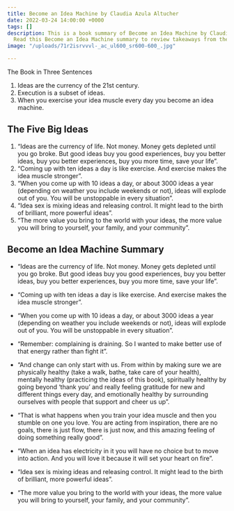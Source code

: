 ```yaml
---
title: Become an Idea Machine by Claudia Azula Altucher
date: 2022-03-24 14:00:00 +0000
tags: []
description: This is a book summary of Become an Idea Machine by Claudia Altucher.
  Read this Become an Idea Machine summary to review takeaways from the book.
image: "/uploads/71r2isrvvvl-_ac_ul600_sr600-600_.jpg"

---
```

The Book in Three Sentences

1. Ideas are the currency of the 21st century.
2. Execution is a subset of ideas.
3. When you exercise your idea muscle every day you become an idea machine.

## The Five Big Ideas

1. “Ideas are the currency of life. Not money. Money gets depleted until you go broke. But good ideas buy you good experiences, buy you better ideas, buy you better experiences, buy you more time, save your life”.
2. “Coming up with ten ideas a day is like exercise. And exercise makes the idea muscle stronger”.
3. “When you come up with 10 ideas a day, or about 3000 ideas a year (depending on weather you include weekends or not), ideas will explode out of you. You will be unstoppable in every situation”.
4. “Idea sex is mixing ideas and releasing control. It might lead to the birth of brilliant, more powerful ideas”.
5. “The more value you bring to the world with your ideas, the more value you will bring to yourself, your family, and your community”.

## Become an Idea Machine Summary

* “Ideas are the currency of life. Not money. Money gets depleted until you go broke. But good ideas buy you good experiences, buy you better ideas, buy you better experiences, buy you more time, save your life”.


* “Coming up with ten ideas a day is like exercise. And exercise makes the idea muscle stronger”.


* “When you come up with 10 ideas a day, or about 3000 ideas a year (depending on weather you include weekends or not), ideas will explode out of you. You will be unstoppable in every situation”.


* “Remember: complaining is draining. So I wanted to make better use of that energy rather than fight it”.


* “And change can only start with us. From within by making sure we are physically healthy (take a walk, bathe, take care of your health), mentally healthy (practicing the ideas of this book), spiritually healthy by going beyond ‘thank you’ and really feeling gratitude for new and different things every day, and emotionally healthy by surrounding ourselves with people that support and cheer us up”.


* “That is what happens when you train your idea muscle and then you stumble on one you love. You are acting from inspiration, there are no goals, there is just flow, there is just now, and this amazing feeling of doing something really good”.


* “When an idea has electricity in it you will have no choice but to move into action. And you will love it because it will set your heart on fire”.


* “Idea sex is mixing ideas and releasing control. It might lead to the birth of brilliant, more powerful ideas”.


* “The more value you bring to the world with your ideas, the more value you will bring to yourself, your family, and your community”.